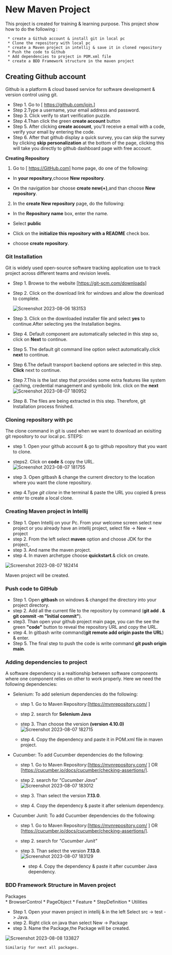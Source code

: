 # New Maven Project

This project is created for training & learning purpose.
     This project show how to do the following :
     
     * create a Github account & install git in local pc
     * Clone the repository with local pc
     * create a Maven project in intellij & save it in cloned repository
     * Push the code to Github
     * Add dependencies to project in POM.xml file
     * create a BDD Framework structure in the maven project

## Creating Github account
Github is a platform & cloud based service for software development & version control using git.

* Step 1. Go to [ https://github.com/join.]
* Step 2.Type a username, your email address and password.
* Step 3. Click verify to start verification puzzle.
* Step 4.Than click the green **create account** button
* Step 5. After clicking **create account**, you'll receive a email with a code, verify your email by entering the code.
* Step 6. After that github display a quick survey, you can skip the survey by clicking **skip personalization** at the bottom of the page, clicking this will take you directly to github dashboard page with free account.
  
**Creating Repository**
 1. Go to [ https://GitHub.com] home page, do one of the following:
  * In **your repository**,choose **New repository**.
  
  * On the navigation bar choose **create new(+)**,and than choose **New repository**.

2. In the **create New repository** page, do the following:
    
  * In the **Repository name** box, enter the name.

  * Select **public** 
  
  * Click on the **initialize this repository with a README** check box.
  
  * choose **create repository**.
    
     
### Git Installation

Git is widely used open-source software tracking application use to track project across different teams and revision levels. 

* Step 1. Browse to the website [https://git-scm.com/downloads]
* Step 2. Click on the download link for windows and allow the download to complete.
  
  ![Screenshot 2023-08-06 183153](https://github.com/tanutripathy/My-First-Repository/assets/137702596/2029d8cd-f2ee-43f6-ad37-0512f97db96c)

* Step 3. Click on the downloaded installer file and select **yes** to continue.After selecting yes the Installation begins.
* Step 4. Default component are automatically selected in this step so, click on **Next** to continue.
* Step 5. The default git command line option select automatically.click **next** to continue.
* Step 6.The default transport backend options are selected in this step. **Click** next to continue.  
* Step 7.This is the last step that provides some extra features like system caching, credential management and symbolic link. click on the **next**
  ![Screenshot 2023-08-07 180952](https://github.com/tanutripathy/My-First-Repository/assets/137702596/19ca27da-3e70-4d2a-b6ca-0319cecdd9f4)


* Step 8. The files are being extracted in this step.
 Therefore, git Installation process
 finished.

### Cloning repository with pc

The clone command in git is used when we want to download an exisiting git repository to our local pc.
STEPS:
* step 1. Open your github account & go to github repository that you want to clone.
*  steps2. Click on **code** & copy the URL.
![Screenshot 2023-08-07 181755](https://github.com/tanutripathy/My-First-Repository/assets/137702596/894483b9-cf0a-48f0-abf7-8ada4177c165)

* step 3. Open gitbash & change the current directory to the location where you want the clone repository.
* step 4.Type *git clone* in the terminal & paste the URL you copied & press *enter* to create a local clone.
 
  
### Creating Maven project in Intellij

* Step 1. Open Intellij on your Pc. From your welcome screen select new project or you already have an intellij project, select file -> New -> project
* step 2. From the left select **maven** option and choose JDK for the project,.
* step 3. And name the maven project.
* step 4. In maven archetype choose **quickstart**.& click on create.  

![Screenshot 2023-08-07 182414](https://github.com/tanutripathy/My-First-Repository/assets/137702596/8f6f229c-074e-4143-8b4b-64b8de79a856)

Maven project will be created.

### Push code to GitHub

* Step 1. Open **gitbash** on windows & changed the directory into your project directory.
 * step 2. Add all the current file to the repository by command (**git add . & git commit -m "Initial commit"**).
 * step3. Than open your github project main page, you can the see the green **"code"** button to reveal the repository URL and copy the URL.
 * step 4. In gitbash write command(**git remote add origin paste the URL**) & enter.
 * Step 5. The final step to push the code is write command **git push origin main**.

 ### Adding dependencies to project

 A software dependency is a realtionship between software components where one component relies on other to work properly. Here we need the following dependencies:
 * Selenium: To add selenium dependencies do the following:
     * step 1. Go to  Maven Repository:[https://mvnrepository.com/ ]
     * step 2. search for **Selenium Java** 
     * step 3. Than choose the version **(version 4.10.0)**
![Screenshot 2023-08-07 182715](https://github.com/tanutripathy/My-First-Repository/assets/137702596/aa9233b5-42e1-49d3-9a8f-cc2a0050f10c)

      * step 4. Copy the dependency and paste it in POM.xml file in maven project.

 * Cucumber: To add Cucumber dependencies do the following: 
    * step 1. Go to  Maven Repository:[https://mvnrepository.com/ ] OR [https://cucumber.io/docs/cucumber/checking-assertions/].
    * step 2. search for *"Cucumber Java"*
![Screenshot 2023-08-07 183012](https://github.com/tanutripathy/My-First-Repository/assets/137702596/bd4311a8-720d-4d9f-916c-bfb06d250177)

     * step 3. Than select the version **7.13.0**.
    * step 4. Copy the dependency & paste it after selenium dependency.

 * Cucumber Junit: To add Cucumber dependencies do the following: 
    * step 1. Go to  Maven Repository:[https://mvnrepository.com/ ] OR [https://cucumber.io/docs/cucumber/checking-assertions/].
   * step 2. search for *"Cucumber Junit"*
   * step 3. Than select the version **7.13.0**.
![Screenshot 2023-08-07 183129](https://github.com/tanutripathy/My-First-Repository/assets/137702596/4a0f1b12-098d-4322-8af9-a408b6bdbafe)

      * step 4. Copy the dependency & paste it after cucumber Java dependency.
   
### BDD Framework Structure in Maven project

Packages     
    * BrowserControl
    * PageObject
    * Feature
    * StepDefinition
    * Utilities
    
* Step 1. Open your maven project in intellij & in the left Select src -> test -> Java.
* step 2. Right click on java than select New -> Package
 * step 3. Name the Package,the Package will be created.

![Screenshot 2023-08-08 133827](https://github.com/tanutripathy/My-First-Repository/assets/137702596/4bdb124d-4689-4348-b464-1fa7783175d0)

    Similariy for next all packages.
